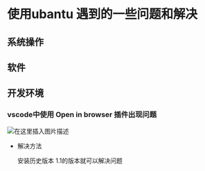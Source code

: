 # 使用ubantu 遇到的一些问题和解决

## 系统操作

## 软件

## 开发环境

### vscode中使用 Open in browser 插件出现问题

![在这里插入图片描述](https://img-blog.csdnimg.cn/20190809172544132.png)

- 解决方法

  安装历史版本 1.1的版本就可以解决问题